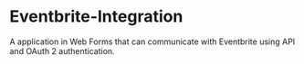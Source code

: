 # Eventbrite-Integration
A application in Web Forms that can communicate with Eventbrite using API and OAuth 2 authentication.
